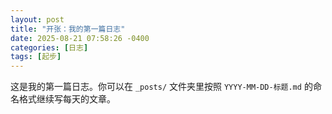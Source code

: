 ```yaml
---
layout: post
title: "开张：我的第一篇日志"
date: 2025-08-21 07:58:26 -0400
categories: [日志]
tags: [起步]
---
```


这是我的第一篇日志。你可以在 `_posts/` 文件夹里按照 `YYYY-MM-DD-标题.md` 的命名格式继续写每天的文章。